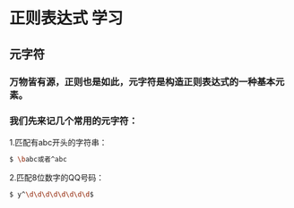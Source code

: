 # 正则表达式 学习

## 元字符

### 万物皆有源，正则也是如此，元字符是构造正则表达式的一种基本元素。
### 我们先来记几个常用的元字符：

1.匹配有abc开头的字符串：

```bash
$ \babc或者^abc
```

2.匹配8位数字的QQ号码：

```bash
$ y^\d\d\d\d\d\d\d\d$
```
